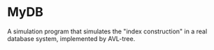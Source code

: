 # MyDB
A simulation program that simulates the "index construction" in a real database system, implemented by AVL-tree.
